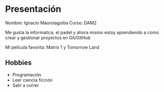 # Presentación
Nombre: Ignacio Maurolagoitia
Curso: DAM2

Me gusta la informatica, el padel y ahora mismo estoy aprendiendo a como crear y gestionar proyectos en Git/GitHub

Mi película favorita: Matrix 1 y Tomorrow Land

## Hobbies

- Programación
- Leer ciencia ficción
- Salir a correr
